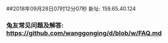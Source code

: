 ##2018年09月28日07时12分07秒 新址: 159.65.40.124
### 兔友常见问题及解答: https://github.com/wanggonging/d/blob/w/FAQ.md
